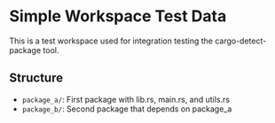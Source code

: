 # Simple Workspace Test Data

This is a test workspace used for integration testing the cargo-detect-package tool.

## Structure

- `package_a/`: First package with lib.rs, main.rs, and utils.rs
- `package_b/`: Second package that depends on package_a
